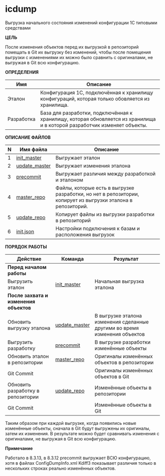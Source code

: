 # icdump

Выгрузка начального состояния изменений конфигурации 1С типовыми средствами 

**ЦЕЛЬ**

После изменения объектов перед их выгрузкой в репозиторий помещать в Git их выгрузку без изменений,
        чтобы после помещения выгрузки с изменениями их можно было сравнить с оригиналами,
        не выгружая в Git всю конфигурацию.
        
**ОПРЕДЕЛЕНИЯ**

Имя|Описание
---|---
Эталон|Конфигурация 1С, подключённая к хранилищу конфигураций, которая только обовляется из хранилища.
Разработка|База для разработки, подключённая к хранилищу, которая обновляется из хранилища и в которой разработчик изменяет объекты.

**ОПИСАНИЕ ФАЙЛОВ**

N|Имя файла|Описание
---|---|---
1| [init_master](https://github.com/agaltsoff/icdump/blob/master/init_master.py)|Выгружает эталон 
2| [update_master](https://github.com/agaltsoff/icdump/blob/master/update_master.py)|Выгружает изменения эталона 
3| [precommit](https://github.com/agaltsoff/icdump/blob/master/precommit.py)|Выгружает различия между разработкой и эталоном
4| [master_repo](https://github.com/agaltsoff/icdump/blob/master/master_repo.py)|Файлы, которые есть в выгрузке разработки, но нет в репозитории, копирует из выгрузки эталона в репозиторий.
5| [update_repo](https://github.com/agaltsoff/icdump/blob/master/update_repo.py)|Копирует файлы из выгрузки разработки в репозиторий
6|[init.json](https://github.com/agaltsoff/icdump/blob/master/init.json)|Настройки подключения к базам и расположения выгрузок

**ПОРЯДОК РАБОТЫ**

|Действие|Команда|Результат
|---|---|---|
|**Перед началом работы**|
| Выгрузить эталон|[init_master](https://github.com/agaltsoff/icdump/blob/master/init_master.py)|          Начальная выгрузка эталона|
|**После захвата и изменения объектов**
|Обновить выгрузку эталона|[update_master](https://github.com/agaltsoff/icdump/blob/master/update_master.py)|           В выгрузке эталона изменения сделанные другими во время изменения объектов|
| Выгрузить разработку|[precommit](https://github.com/agaltsoff/icdump/blob/master/precommit.py)|В выгрузке разработки изменённые объекты|
| Обновить эталон в репозитории|[master_repo](https://github.com/agaltsoff/icdump/blob/master/master_repo.py)|             Оригиналы изменённых объектов в репозитории|
| Git Commit||Оригиналы изменённых объектов в Git|
| Обновить разработку в репозитории|[update_repo](https://github.com/agaltsoff/icdump/blob/master/update_repo.py)|Изменённые объекты в репозитории|
| Git Commit||                                                   Изменённые объекты в Git|


Таким образом при каждой выгрузке, когда появились новые изменённые объекты, сначала в Git будут выгружены
их оригиналы, затем их изменения. В результате можно будет сравнивать изменения с оригиналами, 
не выгружая в Git всю конфигурацию.


**Примечание**

Работало в 8.3.13, в 8.3.12 precommit выгружает ВСЮ конфигурацию, хотя в файлах ConfigDumpInfo.xml
Kdiff3 показывает различия только в нескольких строках реально изменённых объектов.
